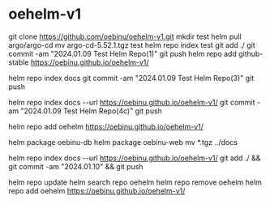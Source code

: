 # oehelm-v1

git clone https://github.com/oebinu/oehelm-v1.git
mkdir test
helm pull argo/argo-cd
mv argo-cd-5.52.1.tgz test
helm repo index test
git add ./
git commit -am "2024.01.09 Test Helm Repo(1)"
git push
helm repo add github-stable https://oebinu.github.io/oehelm-v1/



helm repo index docs
git commit -am "2024.01.09 Test Helm Repo(3)"
git push


helm repo index docs --url https://oebinu.github.io/oehelm-v1/
git commit -am "2024.01.09 Test Helm Repo(4c)"
git push


helm repo add oehelm https://oebinu.github.io/oehelm-v1/

helm package oebinu-db 
helm package oebinu-web 
mv *.tgz ../docs

helm repo index docs --url https://oebinu.github.io/oehelm-v1/
git add ./ && git commit -am "2024.01.10" && git push

helm repo update
helm search repo oehelm 
helm repo remove oehelm 
helm repo add oehelm https://oebinu.github.io/oehelm-v1/
